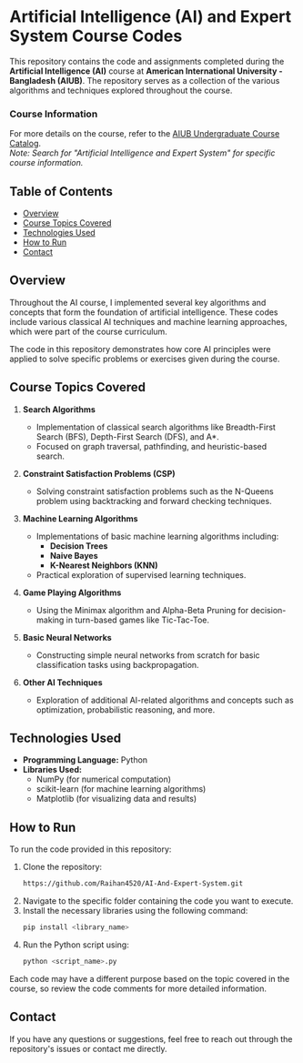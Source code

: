 # Artificial Intelligence (AI) and Expert System Course Codes

This repository contains the code and assignments completed during the **Artificial Intelligence (AI)** course at **American International University - Bangladesh (AIUB)**. The repository serves as a collection of the various algorithms and techniques explored throughout the course.

### Course Information
For more details on the course, refer to the [AIUB Undergraduate Course Catalog](https://www.aiub.edu/faculties/fst/ug-course-catalog).  
*Note: Search for "Artificial Intelligence and Expert System" for specific course information.*

## Table of Contents
- [Overview](#overview)
- [Course Topics Covered](#course-topics-covered)
- [Technologies Used](#technologies-used)
- [How to Run](#how-to-run)
- [Contact](#contact)

## Overview

Throughout the AI course, I implemented several key algorithms and concepts that form the foundation of artificial intelligence. These codes include various classical AI techniques and machine learning approaches, which were part of the course curriculum.

The code in this repository demonstrates how core AI principles were applied to solve specific problems or exercises given during the course.

## Course Topics Covered

1. **Search Algorithms**  
   - Implementation of classical search algorithms like Breadth-First Search (BFS), Depth-First Search (DFS), and A*.
   - Focused on graph traversal, pathfinding, and heuristic-based search.

2. **Constraint Satisfaction Problems (CSP)**  
   - Solving constraint satisfaction problems such as the N-Queens problem using backtracking and forward checking techniques.

3. **Machine Learning Algorithms**  
   - Implementations of basic machine learning algorithms including:
     - **Decision Trees**
     - **Naive Bayes**
     - **K-Nearest Neighbors (KNN)**
   - Practical exploration of supervised learning techniques.

4. **Game Playing Algorithms**  
   - Using the Minimax algorithm and Alpha-Beta Pruning for decision-making in turn-based games like Tic-Tac-Toe.

5. **Basic Neural Networks**  
   - Constructing simple neural networks from scratch for basic classification tasks using backpropagation.

6. **Other AI Techniques**  
   - Exploration of additional AI-related algorithms and concepts such as optimization, probabilistic reasoning, and more.

## Technologies Used

- **Programming Language:** Python
- **Libraries Used:** 
  - NumPy (for numerical computation)
  - scikit-learn (for machine learning algorithms)
  - Matplotlib (for visualizing data and results)

## How to Run

To run the code provided in this repository:

1. Clone the repository:
   ```bash
   https://github.com/Raihan4520/AI-And-Expert-System.git
2. Navigate to the specific folder containing the code you want to execute.
3. Install the necessary libraries using the following command:
   ```bash
   pip install <library_name>
4. Run the Python script using:
   ```bash
   python <script_name>.py

Each code may have a different purpose based on the topic covered in the course, so review the code comments for more detailed information.

## Contact

If you have any questions or suggestions, feel free to reach out through the repository's issues or contact me directly.
